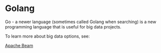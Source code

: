 # Golang

Go - a newer language (sometimes called Golang when searching) is a new programming language that is useful for big data projects. 

To learn more about big data options, see:

[Apache Beam](beam.md)
